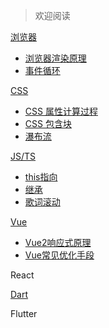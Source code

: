 > 欢迎阅读

[浏览器](browser/)
  - [浏览器渲染原理](browser/浏览器渲染原理)
  - [事件循环](browser/事件循环)

[CSS](css/)
  - [CSS 属性计算过程](css/CSS属性计算过程)
  - [CSS 包含块](css/CSS包含块)
  - [瀑布流](css/瀑布流)

[JS/TS](javascript/)
  - [this指向](javascript/this指向)
  - [继承](javascript/继承)
  - [歌词滚动](javascript/歌词滚动)

[Vue](vue/)
  - [Vue2响应式原理](vue/Vue2响应式原理)
  - [Vue常见优化手段](vue/Vue常见优化手段)

React

[Dart](dart/)

Flutter
